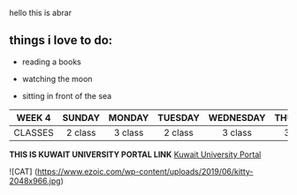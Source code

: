 hello this is abrar

## things i love to do:

* reading a books

* watching the moon

* sitting in front of the sea

|  WEEK 4  |  SUNDAY  |  MONDAY  | TUESDAY | WEDNESDAY | THURSDAY |
|  :-----: |  :-----: |  :-----: | :-----: |  :-----:  |  :-----: |
|  CLASSES |  2 class |  3 class | 2 class | 3 class   |  3 class |

**THIS IS KUWAIT UNIVERSITY PORTAL LINK** [Kuwait University Portal](https://portal.ku.edu.kw/)

![CAT] (https://www.ezoic.com/wp-content/uploads/2019/06/kitty-2048x966.jpg)